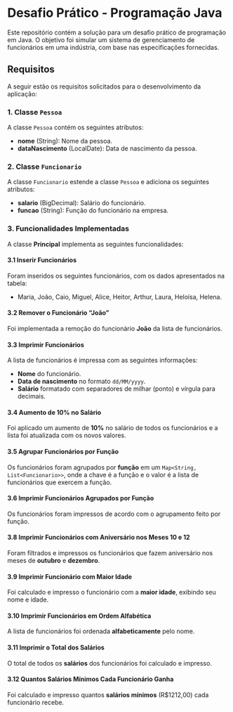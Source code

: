 # Desafio Prático - Programação Java

Este repositório contém a solução para um desafio prático de programação em Java. O objetivo foi simular um sistema de gerenciamento de funcionários em uma indústria, com base nas especificações fornecidas.

## Requisitos

A seguir estão os requisitos solicitados para o desenvolvimento da aplicação:

### 1. Classe `Pessoa`

A classe `Pessoa` contém os seguintes atributos:
- **nome** (String): Nome da pessoa.
- **dataNascimento** (LocalDate): Data de nascimento da pessoa.

### 2. Classe `Funcionario`

A classe `Funcionario` estende a classe `Pessoa` e adiciona os seguintes atributos:
- **salario** (BigDecimal): Salário do funcionário.
- **funcao** (String): Função do funcionário na empresa.

### 3. Funcionalidades Implementadas

A classe **Principal** implementa as seguintes funcionalidades:

#### 3.1 Inserir Funcionários

Foram inseridos os seguintes funcionários, com os dados apresentados na tabela:

- Maria, João, Caio, Miguel, Alice, Heitor, Arthur, Laura, Heloísa, Helena.

#### 3.2 Remover o Funcionário “João”

Foi implementada a remoção do funcionário **João** da lista de funcionários.

#### 3.3 Imprimir Funcionários

A lista de funcionários é impressa com as seguintes informações:
- **Nome** do funcionário.
- **Data de nascimento** no formato `dd/MM/yyyy`.
- **Salário** formatado com separadores de milhar (ponto) e vírgula para decimais.

#### 3.4 Aumento de 10% no Salário

Foi aplicado um aumento de **10%** no salário de todos os funcionários e a lista foi atualizada com os novos valores.

#### 3.5 Agrupar Funcionários por Função

Os funcionários foram agrupados por **função** em um `Map<String, List<Funcionario>>`, onde a chave é a função e o valor é a lista de funcionários que exercem a função.

#### 3.6 Imprimir Funcionários Agrupados por Função

Os funcionários foram impressos de acordo com o agrupamento feito por função.

#### 3.8 Imprimir Funcionários com Aniversário nos Meses 10 e 12

Foram filtrados e impressos os funcionários que fazem aniversário nos meses de **outubro** e **dezembro**.

#### 3.9 Imprimir Funcionário com Maior Idade

Foi calculado e impresso o funcionário com a **maior idade**, exibindo seu nome e idade.

#### 3.10 Imprimir Funcionários em Ordem Alfabética

A lista de funcionários foi ordenada **alfabeticamente** pelo nome.

#### 3.11 Imprimir o Total dos Salários

O total de todos os **salários** dos funcionários foi calculado e impresso.

#### 3.12 Quantos Salários Mínimos Cada Funcionário Ganha

Foi calculado e impresso quantos **salários mínimos** (R$1212,00) cada funcionário recebe.

